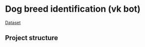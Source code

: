 # Dog breed identification (vk bot)

[Dataset](https://www.kaggle.com/c/dog-breed-identification/data)

## Project structure

